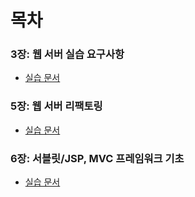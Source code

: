 # 목차
### 3장: 웹 서버 실습 요구사항
- [실습 문서](https://github.com/nahowo/JWP_practice/blob/main/docs/chapter3.md)

### 5장: 웹 서버 리팩토링
- [실습 문서](https://github.com/nahowo/JWP_practice/blob/main/docs/chapter5.md)

### 6장: 서블릿/JSP, MVC 프레임워크 기초
- [실습 문서](https://github.com/nahowo/JWP_practice/blob/main/docs/chapter6.md)